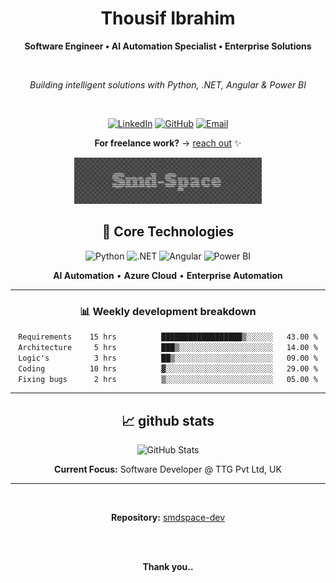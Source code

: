 <div align="center">

# Thousif Ibrahim

**Software Engineer • AI Automation Specialist • Enterprise Solutions**

<br>

*Building intelligent solutions with Python, .NET, Angular & Power BI*

<br>

[![LinkedIn](https://img.shields.io/badge/-LinkedIn-0077B5?style=for-the-badge&logo=linkedin&logoColor=white)](https://linkedin.com/in/thousif-ibrahim-29050421b)
[![GitHub](https://img.shields.io/badge/-GitHub-171515?style=for-the-badge&logo=github&logoColor=white)](https://github.com/smdspace-dev)
[![Email](https://img.shields.io/badge/-Contact-D14836?style=for-the-badge&logo=gmail&logoColor=white)](mailto:ahilxdesigns@gmail.com)

**For freelance work?** → [reach out](mailto:ahilxdesigns@gmail.com) ✨

<p><img src="opener.png" alt="Opener Image" width="300 /></p>

</div>

---

<div align="center">

## 🚀 Core Technologies

![Python](https://img.shields.io/badge/Python-3776AB?style=for-the-badge&logo=python&logoColor=white)
![.NET](https://img.shields.io/badge/.NET-512BD4?style=for-the-badge&logo=dotnet&logoColor=white)
![Angular](https://img.shields.io/badge/Angular-DD0031?style=for-the-badge&logo=angular&logoColor=white)
![Power BI](https://img.shields.io/badge/Power_BI-F2C811?style=for-the-badge&logo=powerbi&logoColor=black)

**AI Automation** • **Azure Cloud** • **Enterprise Automation**

</div>

---

<div align="center">

### 📊 Weekly development breakdown

<!--START_SECTION:waka-->

```txt
Requirements    15 hrs          ██████████████████▒░░░░░░   43.00 %
Architecture     5 hrs          ███▒░░░░░░░░░░░░░░░░░░░░░   14.00 %
Logic's          3 hrs          ██▒░░░░░░░░░░░░░░░░░░░░░░   09.00 %
Coding          10 hrs          ▓░░░░░░░░░░░░░░░░░░░░░░░░   29.00 %
Fixing bugs      2 hrs          ▒░░░░░░░░░░░░░░░░░░░░░░░░   05.00 %
```

<!--END_SECTION:waka-->

</div>

---

<div align="center">

## 📈 github stats

<img src="https://github-readme-stats.vercel.app/api?username=smdspace-dev&show_icons=true&theme=gotham&hide_border=true" alt="GitHub Stats" />

<br>

**Current Focus:** Software Developer @ TTG Pvt Ltd, UK

</div>

---

<div align="center">

<br>

**Repository:** [smdspace-dev](https://github.com/smdspace-dev/smdspace-dev.git)

<br>

<!-- ![WakaTime stats](https://github-readme-stats.vercel.app/api/wakatime?username=smdspace-dev)
![Wakatime](https://wakatime.com/badge/user/smdspace-dev-id.svg) -->
<!-- ![Profile Views](https://komarev.com/ghpvc/?username=smdspace-dev&color=2B579A&style=flat-square) -->

<br>

**Thank you..**

</div>

